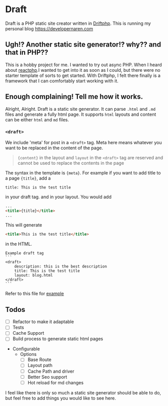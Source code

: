 # Draft

Draft is a PHP static site creator written in [Driftphp](https://driftphhp.io). This is running my personal blog https://developernaren.com

## Ugh!? Another static site generator!? why?? and that in PHP??
This is a hobby project for me. I wanted to try out async PHP. When I heard about [reactphp](https://reactphp.org/).I wanted to get into it as soon as I could, but there were no starter template of sorts to get started.
With Driftphp, I felt there finally is a framework that I can comfortably start working with it.

## Enough complaining! Tell me how it works.
Alright, Alright. Draft is a static site generator. It can parse `.html` and `.md` files and generate a fully html page. 
It supports `html` layouts and content can be either `html` and `md` files.

### `<draft>`
We include 'meta' for post in a `<draft>` tag. Meta here means whatever you want to be replaced in the content of the page.

> `{content}` in the layout and `layout` in the `<draft>` tag are reserved and cannot be used to replace the contents in the page

The syntax in the template is `{meta}`.
For example if you want to add title to a page `{title}`, add a 
```
title: This is the test title
```
in your draft tag. 
and in your layout. You would add

```html
...
<title>{title}</title>
...

```

This will generate 
```html
<title>This is the test title</title>
```
in the HTML.
  
    Example draft tag
    ```
    <draft>       
        description: this is the best description
        title: This is the test title
        layout: blog.html
    </draft>
    ```
Refer to this file for [example](/drarft/blogs/index.html) 
## Todos

- [ ] Refactor to make it adaptable
- [ ] Tests
- [ ] Cache Support
- [ ] Build process to generate static html pages
- Configurable
    - Options
        - [ ] Base Route
        - [ ] Layout path
        - [ ] Cache Path and driver
        - [ ] Better Seo support
        - [ ] Hot reload for md changes
        
I feel like there is only so much a static site generator should be able to do, but feel free to add things you would like to see here.
        
 





